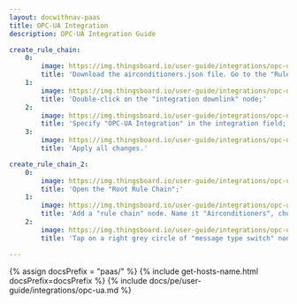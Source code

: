 ```yaml
---
layout: docwithnav-paas
title: OPC-UA Integration
description: OPC-UA Integration Guide 

create_rule_chain:
    0:
        image: https://img.thingsboard.io/user-guide/integrations/opc-ua/opc-ua-rule-chain-1.png
        title: 'Download the airconditioners.json file. Go to the "Rule Chains" page. To import this JSON file, click the "+" icon in the upper right corner of the screen and select the "Import rule chain";'
    1:
        image: https://img.thingsboard.io/user-guide/integrations/opc-ua/opc-ua-rule-chain-2.png
        title: 'Double-click on the "integration downlink" node;'
    2:
        image: https://img.thingsboard.io/user-guide/integrations/opc-ua/opc-ua-rule-chain-3.png
        title: 'Specify "OPC-UA Integration" in the integration field;'
    3:
        image: https://img.thingsboard.io/user-guide/integrations/opc-ua/opc-ua-rule-chain-4.png
        title: 'Apply all changes.'

create_rule_chain_2:
    0:
        image: https://img.thingsboard.io/user-guide/integrations/opc-ua/opc-ua-rule-chain-5.png
        title: 'Open the "Root Rule Chain";'
    1:
        image: https://img.thingsboard.io/user-guide/integrations/opc-ua/opc-ua-rule-chain-7.png
        title: 'Add a "rule chain" node. Name it "Airconditioners", choose our "Airconditioners" rule chain and click "Add";'
    2:
        image: https://img.thingsboard.io/user-guide/integrations/opc-ua/opc-ua-rule-chain-8.png
        title: 'Tap on a right grey circle of "message type switch" node and drag this circle to left side of "rule chain" node. Here, select "Attributes Updated", "Post telemetry" and "RPC Request to Device". Then tap "Add" and save rule chain.'

---
```

{% assign docsPrefix = "paas/" %}
{% include get-hosts-name.html docsPrefix=docsPrefix %}
{% include docs/pe/user-guide/integrations/opc-ua.md %}
